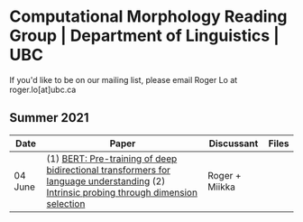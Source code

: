 # Computational Morphology Reading Group | Department of Linguistics | UBC

If you'd like to be on our mailing list, please email Roger Lo at roger.lo[at]ubc.ca


## Summer 2021

| Date    | Paper                                                                                                                          | Discussant     | Files |
|---------|--------------------------------------------------------------------------------------------------------------------------------|----------------|-------|
| 04 June | (1) [BERT: Pre-training of deep bidirectional transformers for language understanding](https://www.aclweb.org/anthology/N19-1423.pdf) (2) [Intrinsic probing through dimension selection](https://www.aclweb.org/anthology/2020.emnlp-main.15.pdf) | Roger + Miikka |       |
